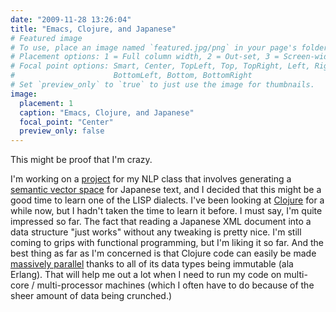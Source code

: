 ```yaml
---
date: "2009-11-28 13:26:04"
title: "Emacs, Clojure, and Japanese"
# Featured image
# To use, place an image named `featured.jpg/png` in your page's folder.
# Placement options: 1 = Full column width, 2 = Out-set, 3 = Screen-width
# Focal point options: Smart, Center, TopLeft, Top, TopRight, Left, Right,
#                      BottomLeft, Bottom, BottomRight
# Set `preview_only` to `true` to just use the image for thumbnails.
image:
  placement: 1
  caption: "Emacs, Clojure, and Japanese"
  focal_point: "Center"
  preview_only: false
---
```

This might be proof that I'm crazy.

I'm working on a [project](http://github.com/vaelen/jpdv) for my NLP class that involves generating a [semantic vector space](http://en.wikipedia.org/wiki/Vector_space_model) for Japanese text, and I decided that this might be a good time to learn one of the LISP dialects.
I've been looking at [Clojure](http://clojure.org/) for a while now, but I hadn't taken the time to learn it before.
I must say, I'm quite impressed so far.
The fact that reading a Japanese XML document into a data structure "just works" without any tweaking is pretty nice.
I'm still coming to grips with functional programming, but I'm liking it so far.
And the best thing as far as I'm concerned is that Clojure code can easily be made [massively parallel](http://clojure.org/concurrent_programming) thanks to all of its data types being immutable (ala Erlang).
That will help me out a lot when I need to run my code on multi-core / multi-processor machines (which I often have to do because of the sheer amount of data being crunched.)
